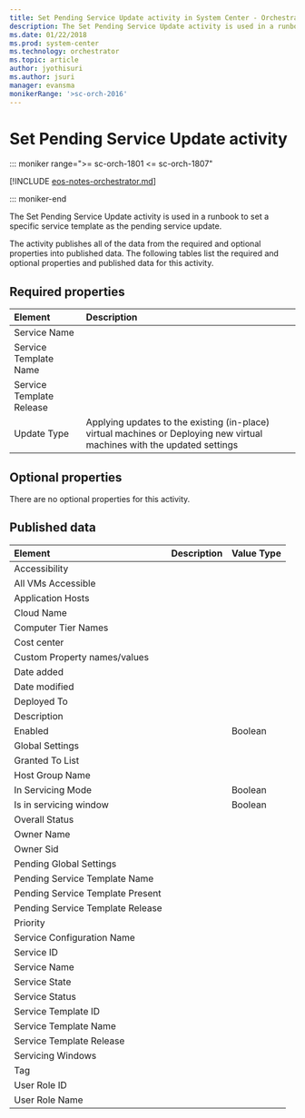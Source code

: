 ```yaml
---
title: Set Pending Service Update activity in System Center - Orchestra
description: The Set Pending Service Update activity is used in a runbook to set a specific service template as the pending service update.
ms.date: 01/22/2018
ms.prod: system-center
ms.technology: orchestrator
ms.topic: article
author: jyothisuri
ms.author: jsuri
manager: evansma
monikerRange: '>sc-orch-2016'
---
```

# Set Pending Service Update activity

::: moniker range=">= sc-orch-1801 <= sc-orch-1807"

[!INCLUDE [eos-notes-orchestrator.md](../includes/eos-notes-orchestrator.md)]

::: moniker-end

The Set Pending Service Update activity is used in a runbook to set a specific service template as the pending service update.

The activity publishes all of the data from the required and optional properties into published data. The following tables list the required and optional properties and published data for this activity.

## Required properties

**Element**   | **Description**   |
|:---|:---|
| Service Name   |   |
| Service Template Name   |   |   
| Service Template Release |   |   
| Update Type   | Applying updates to the existing (in-place) virtual machines or Deploying new virtual machines with the updated settings |   

## Optional properties

There are no optional properties for this activity.

## Published data

| **Element**   | **Description** | **Value Type** |
|:---|:---|:---|
| Accessibility   |   |   |
| All VMs Accessible   |   |   |
| Application Hosts   |   |   |
| Cloud Name   |   |   |
| Computer Tier Names   |   |   |
| Cost center   |   |   |
| Custom Property names/values   |   |   |
| Date added   |   |   |
| Date modified   |   |   |
| Deployed To   |   |   |
| Description   |   |   |
| Enabled   |   | Boolean   |
| Global Settings   |   |   |
| Granted To List   |   |   |
| Host Group Name   |   |   |
| In Servicing Mode   |   | Boolean   |
| Is in servicing window   |   | Boolean   |
| Overall Status   |   |   |
| Owner Name   |   |   |
| Owner Sid   |   |   |
| Pending Global Settings   |   |   |
| Pending Service Template Name   |   |   |
| Pending Service Template Present |   |   |
| Pending Service Template Release |   |   |
| Priority   |   |   |
| Service Configuration Name   |   |   |
| Service ID   |   |   |
| Service Name   |   |   |
| Service State   |   |   |
| Service Status   |   |   |
| Service Template ID   |   |   |
| Service Template Name   |   |   |
| Service Template Release   |   |   |
| Servicing Windows   |   |   |
| Tag   |   |   |
| User Role ID   |   |   |
| User Role Name   |   |   |
